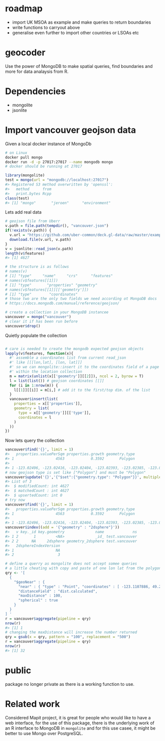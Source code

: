 
<!-- [![Travis build status](https://travis-ci.org/layik/geocoder.svg?branch=master)](https://travis-ci.org/layik/geocoder) -->

<!-- [![codecov](https://codecov.io/gh/layik/geocoder/branch/master/graph/badge.svg)](https://codecov.io/gh/layik/geocoder) -->

<!-- README.md is generated from README.Rmd. Please edit that file -->

# roadmap

  - import UK MSOA as example and make queries to return boundaries
  - write functions to carryout above
  - generalise even further to import other countries or LSOAs etc

# geocoder

Use the power of MongoDB to make spatial queries, find boundaries and
more for data analaysis from R.

# Dependencies

  - mongolite
  - jsonlite

# Import vancouver geojson data

Given a local docker instance of MongoDb

``` bash
# on Linux
docker pull mongo
docker run -d -p 27017:27017 --name mongodb mongo
# docker should be running at 27017
```

``` r
library(mongolite)
test = mongo(url = "mongodb://localhost:27017")
#> Registered S3 method overwritten by 'openssl':
#>   method      from
#>   print.bytes Rcpp
class(test)
#> [1] "mongo"       "jeroen"      "environment"
```

Lets add real data

``` r
# geojson file from Uberr
v.path = file.path(tempdir(), "vancouver.json")
if(!exists(v.path)) {
  v.url = "https://github.com/uber-common/deck.gl-data/raw/master/examples/geojson/vancouver-blocks.json"
  download.file(v.url, v.path)
}
v = jsonlite::read_json(v.path)
length(v$features)
#> [1] 4627

# the structure is as follows
# names(v)
# [1] "type"     "name"     "crs"      "features"
# names(v$features[[1]])
# [1] "type"       "properties" "geometry"
# names(v$features[[1]][['geometry']])
# [1] "type"        "coordinates"
# those two are the only two fields we need according ot MongoDB docs
# https://docs.mongodb.com/manual/reference/geojson/

# create a collection in your MongoDB instancee
vancouver = mongo("vancouver")
# clear it if has been run before
vancouver$drop()
```

Quietly populate the collection

``` r

# care is needed to create the mongodb expected geojson objects
lapply(v$features, function(x){
  #' assemble a coordinates list from current read_json
  #' like [[[lon,lat], [lon, lat]]]
  #' so we can mongolite::insert it to the coordinates field of a page
  #' within the location collection
  m = matrix(unlist(x[['geometry']][[2]]), ncol = 2, byrow = T)
  l = list(list()) # geojson coordinates [[]]
  for (i in 1:nrow(m)) {
    l[[1]][[i]] = m[i,] # add it to the first/top dim. of the list
  }
  vancouver$insert(list(
    properties = x[['properties']],
    geometry = list(
      type = x[['geometry']][['type']],
      coordinates = l
    )
  ))
})
```

Now lets query the collection

``` r
vancouver$find('{}', limit = 1)
#>   properties.valuePerSqm properties.growth geometry.type
#> 1                   4563            0.3592       Polygon
#>                                                                                                                                                             geometry.coordinates
#> 1 -123.02496, -123.02416, -123.02404, -123.02393, -123.02385, -123.02385, -123.02496, -123.02496, 49.24072, 49.24072, 49.24068, 49.24072, 49.24072, 49.24045, 49.24046, 49.24072
# now geojson type is set like ["Polygon"] and must be "Polygon"
vancouver$update('{}','{"$set":{"geometry.type": "Polygon"}}', multiple = TRUE)
#> List of 3
#>  $ modifiedCount: int 4627
#>  $ matchedCount : int 4627
#>  $ upsertedCount: int 0
# try now
vancouver$find('{}', limit = 1)
#>   properties.valuePerSqm properties.growth geometry.type
#> 1                   4563            0.3592       Polygon
#>                                                                                                                                                             geometry.coordinates
#> 1 -123.02496, -123.02416, -123.02404, -123.02393, -123.02385, -123.02385, -123.02496, -123.02496, 49.24072, 49.24072, 49.24068, 49.24072, 49.24072, 49.24045, 49.24046, 49.24072
vancouver$index((add = '{"geometry" : "2dsphere"}'))
#>   v key._id key.geometry              name             ns
#> 1 2       1         <NA>              _id_ test.vancouver
#> 2 2      NA     2dsphere geometry_2dsphere test.vancouver
#>   2dsphereIndexVersion
#> 1                   NA
#> 2                    3

# define a querry as mongolite does not accept somee queries
# a little cheating with copy and paste of one lon lat from the polygons in the data
qry <- '[
  {
    "$geoNear" : { 
      "near" : { "type" : "Point", "coordinates" : [ -123.1107886, 49.2718859 ] },
      "distanceField" : "dist.calculated",
      "maxDistance" : 100,
      "spherical" : true
    }
  }
] '
r = vancouver$aggregate(pipeline = qry)
nrow(r)
#> [1] 1
# changing the maxDistance will increase the number returned
qry = gsub(x = qry, pattern = "100", replacement = "500")
r = vancouver$aggregate(pipeline = qry)
nrow(r)
#> [1] 32
```

# public

package no longer private as there is a working function to use.

# Related work

Considered Mapit project, it is great for people who would like to have
a web interface, for the use of this package, there is the underlying
work of an R interface to MongoDB in `mongolite` and for this use casee,
it might be better to use Mongo over PostgreSQL.
